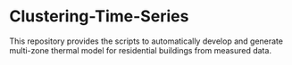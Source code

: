 # Clustering-Time-Series
This repository provides the scripts to automatically develop and generate multi-zone thermal model for residential buildings from measured data.

